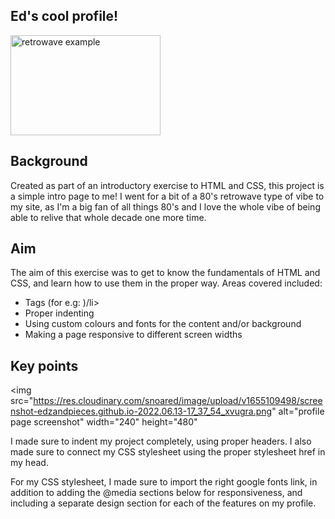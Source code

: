 ## Ed's cool profile! 
<img src="https://res.cloudinary.com/snoared/image/upload/v1655109160/retrowave_tiey8w.gif" alt="retrowave example" width="240" height="160">

## Background
Created as part of an introductory exercise to HTML and CSS, this project is a simple intro page to me! I went for a bit of a 80's retrowave type of vibe to my site, as I'm a big fan of all things 80's and I love the whole vibe of being able to relive that whole decade one more time.

## Aim
The aim of this exercise was to get to know the fundamentals of HTML and CSS, and learn how to use them in the proper way. Areas covered included:
<ul>
  <li>Tags (for e.g: <head>)/li>
  <li>Proper indenting</li>
  <li>Using custom colours and fonts for the content and/or background</li>
  <li>Making a page responsive to different screen widths</li>
</ul> 

## Key points
    
<img src="https://res.cloudinary.com/snoared/image/upload/v1655109498/screenshot-edzandpieces.github.io-2022.06.13-17_37_54_xvugra.png" alt="profile page screenshot" width="240" height="480"

I made sure to indent my project completely, using proper headers. I also made sure to connect my CSS stylesheet using the proper stylesheet href in my head.
    
For my CSS stylesheet, I made sure to import the right google fonts link, in addition to adding the @media sections below for responsiveness, and including a separate design section for each of the features on my profile. 



